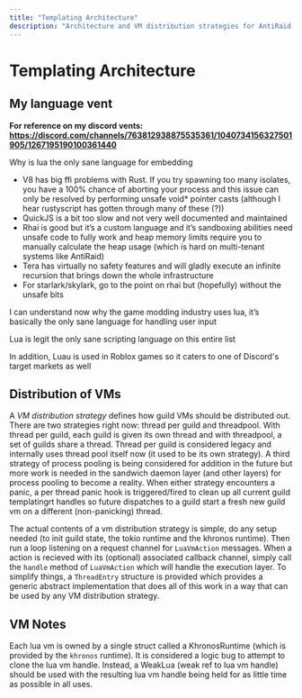 ```yaml
---
title: "Templating Architecture"
description: "Architecture and VM distribution strategies for AntiRaid's templating system."
---
```


# Templating Architecture

## My language vent

**For reference on my discord vents: https://discord.com/channels/763812938875535361/1040734156327501905/1267195190100361440**

Why is lua the only sane language for embedding
- V8 has big ffi problems with Rust. If you try spawning too many isolates, you have a 100% chance of aborting your process and this issue can only be resolved by performing unsafe void\* pointer casts (although I hear rustyscript has gotten through many of these (?))
- QuickJS is a bit too slow and not very well documented and maintained
- Rhai is good but it’s a custom language and it’s sandboxing abilities need unsafe code to fully work and heap memory limits require you to manually calculate the heap usage (which is hard on multi-tenant systems like AntiRaid)
- Tera has virtually no safety features and will gladly execute an infinite recursion that brings down the whole infrastructure
- For starlark/skylark, go to the point on rhai but (hopefully) without the unsafe bits

I can understand now why the game modding industry uses lua, it’s basically the only sane language for handling user input

Lua is legit the only sane scripting language on this entire list

In addition, Luau is used in Roblox games so it caters to one of Discord's target markets as well

## Distribution of VMs

A _VM distribution strategy_ defines how guild VMs should be distributed out. There are two strategies right now: thread per guild and threadpool. With thread per guild, each guild is given its own thread and with threadpool, a set of guilds share a thread. Thread per guild is considered legacy and internally uses thread pool itself now (it used to be its own strategy). A third strategy of process pooling is being considered for addition in the future but more work is needed in the sandwich daemon layer (and other layers) for process pooling to become a reality. When either strategy encounters a panic, a per thread panic hook is triggered/fired to clean up all current guild templatingrt handles so future dispatches to a guild start a fresh new guild vm on a different (non-panicking) thread.

The actual contents of a vm distribution strategy is simple, do any setup needed (to init guild state, the tokio runtime and the khronos runtime). Then run a loop listening on a request channel for ``LuaVmAction`` messages. When a action is recieved with its (optional) associated callback channel, simply call the ``handle`` method of ``LuaVmAction`` which will handle the execution layer. To simplify things, a ``ThreadEntry`` structure is provided which provides a generic abstract implementation that does all of this work in a way that can be used by any VM distribution strategy. 

## VM Notes

Each lua vm is owned by a single struct called a KhronosRuntime (which is provided by the ``khronos`` runtime). It is considered a logic bug to attempt to clone the lua vm handle. Instead, a WeakLua (weak ref to lua vm handle) should be used with the resulting lua vm handle being held for as little time as possible in all uses.